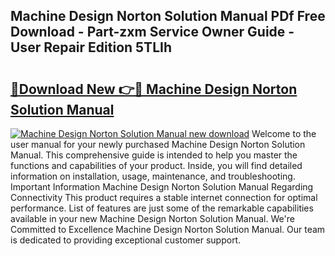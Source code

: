 ## Machine Design Norton Solution Manual PDf Free Download - Part-zxm Service Owner Guide - User Repair Edition 5TLIh

# <h2><a href="http://bc83027.oget.top/?id=Machine+Design+Norton+Solution+Manual">🔗Download New 👉🔴 Machine Design Norton Solution Manual</a></h2>

[![Machine Design Norton Solution Manual new download](https://i.imgur.com/5g1atiW.png)](http://bc83027.oget.top/?id=Machine+Design+Norton+Solution+Manual)
Welcome to the user manual for your newly purchased Machine Design Norton Solution Manual. This comprehensive guide is intended to help you master the functions and capabilities of your product. Inside, you will find detailed information on installation, usage, maintenance, and troubleshooting. Important Information Machine Design Norton Solution Manual Regarding Connectivity This product requires a stable internet connection for optimal performance. List of features are just some of the remarkable capabilities available in your new Machine Design Norton Solution Manual. We're Committed to Excellence Machine Design Norton Solution Manual. Our team is dedicated to providing exceptional customer support.
